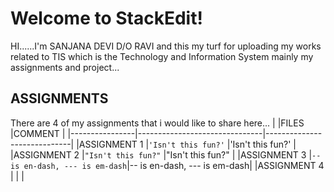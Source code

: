 # Welcome to StackEdit!

HI......I'm SANJANA DEVI D/O RAVI and this my turf for uploading my works related to TIS which is the Technology and Information System mainly my assignments and project...

## ASSIGNMENTS

There are 4 of my assignments that i would like to share here...
|                |FILES                          |COMMENT                      |
|----------------|-------------------------------|-----------------------------|
|ASSIGNMENT 1    |`'Isn't this fun?'`            |'Isn't this fun?'            |
|ASSIGNMENT 2    |`"Isn't this fun?"`            |"Isn't this fun?"            |
|ASSIGNMENT 3    |`-- is en-dash, --- is em-dash`|-- is en-dash, --- is em-dash|
|ASSIGNMENT 4    |                               |                             |
